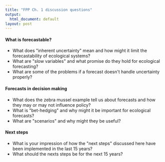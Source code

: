 ```yaml
---
title: "FPP Ch. 1 discussion questions"
output:
  html_document: default
layout: post
---
```


#### What is forecastable?

* What does "inherent uncertainty" mean and how might it limit the
  forecastability of ecological systems?
* What are "slow variables" and what promise do they hold for ecological
  forecasting?
* What are some of the problems if a forecast doesn't handle uncertainty
  properly?

#### Forecasts in decision making

* What does the zebra mussel example tell us about forecasts and how they may or
  may not influence policy?
* What is "bet-hedging" and why might it be important for ecological forecasts?
* What are "scenarios" and why might they be useful?

#### Next steps

* What is your impression of how the "next steps" discussed here have been
  implemented in the last 15 years?
* What should the nexts steps be for the next 15 years?
